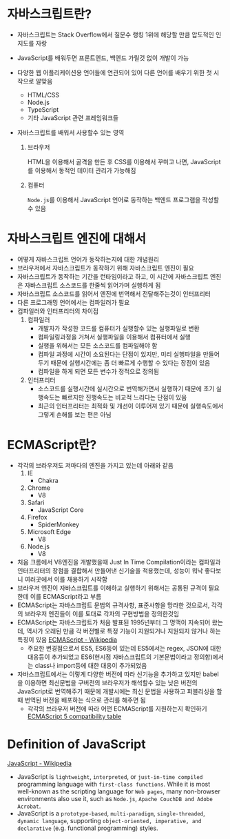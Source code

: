# 자바스크립트란?

- 자바스크립트는 Stack Overflow에서 질문수 랭킹 1위에 해당할 만큼 압도적인 인지도를 자랑
- JavaScript를 배워두면 프론트엔드, 백엔드 가릴것 없이 개발이 가능
- 다양한 웹 어플리케이션용 언어들에 연관되어 있어 다른 언어를 배우기 위한 첫 시작으로 알맞음
  - HTML/CSS
  - Node.js
  - TypeScript
  - 기타 JavaScript 관련 프레임워크들
- 자바스크립트를 배워서 사용할수 있는 영역

  1. 브라우저

     HTML을 이용해서 골격을 만든 후 CSS를 이용해서 꾸미고 나면, JavaScript를 이용해서 동적인 데이터 관리가 가능해짐

  2. 컴퓨터

     `Node.js`를 이용해서 JavaScript 언어로 동작하는 백엔드 프로그램을 작성할 수 있음

# 자바스크립트 엔진에 대해서

- 어떻게 자바스크립트 언어가 동작하는지에 대한 개념원리
- 브라우저에서 자바스크립트가 동작하기 위해 자바스크립트 엔진이 필요
- 자바스크립트가 동작하는 기간을 런타임이라고 하고, 이 시간에 자바스크립트 엔진은 자바스크립트 소스코드를 한줄씩 읽어가며 실행하게 됨
- 자바스크립트 소스코드를 읽어서 엔진에 번역해서 전달해주는것이 인터프리터
- 다른 프로그래밍 언어에서는 컴파일러가 필요
- 컴파일러와 인터프리터의 차이점
  1. 컴파일러
     - 개발자가 작성한 코드를 컴퓨터가 실행할수 있는 실행파일로 변환
     - 컴파일링과정을 거쳐서 실행파일을 이용해서 컴퓨터에서 실행
     - 실행을 위해서는 모든 소스코드를 컴파일해야 함
     - 컴파일 과정에 시간이 소요된다는 단점이 있지만, 미리 실행파일을 만들어두기 때문에 실행시간에는 좀 더 빠르게 수행할 수 있다는 장점이 있음
     - 컴파일을 하게 되면 모든 변수가 정적으로 정의됨
  2. 인터프리터
     - 소스코드를 실행시간에 실시간으로 번역해가면서 실행하기 때문에 초기 실행속도는 빠르지만 진행속도는 비교적 느리다는 단점이 있음
     - 최근의 인터프리터는 최적화 및 개선이 이루어져 있기 때문에 실행속도에서 그렇게 손해를 보는 편은 아님

# ECMAScript란?

- 각각의 브라우저도 저마다의 엔진을 가지고 있는데 아래와 같음
  1. IE
     - Chakra
  2. Chrome
     - V8
  3. Safari
     - JavaScript Core
  4. Firefox
     - SpiderMonkey
  5. Microsoft Edge
     - V8
  6. Node.js
     - V8
- 처음 크롬에서 V8엔진을 개발했을때 Just In Time Compilation이라는 컴파일과 인터프리터의 장점을 결합해서 만들어낸 신기술을 적용했는데, 성능이 워낙 좋다보니 여러곳에서 이를 채용하기 시작함
- 브라우저 엔진이 자바스크립트를 이해하고 실행하기 위해서는 공통된 규격이 필요한데 이를 ECMAScript라고 부름
- ECMAScript는 자바스크립트 문법의 규격사항, 표준사항을 망라한 것으로서, 각각의 브라우저 엔진들이 이를 토대로 각자의 구현방법을 정의한것임
- ECMAScript는 자바스크립트가 처음 발표된 1995년부터 그 명맥이 지속되어 왔는데, 역사가 오래된 만큼 각 버전별로 특정 기능이 지원되거나 지원되지 않거나 하는 특징이 있음
  [ECMAScript - Wikipedia](https://en.wikipedia.org/wiki/ECMAScript)
  - 주요한 변경점으로서 ES5, ES6등이 있는데 ES5에서는 regex, JSON에 대한 대응등이 추가되었고 ES6(현시점 자바스크립트의 기본문법이라고 정의함)에서는 class나 import등에 대한 대응이 추가되었음
- 자바스크립트에서는 이렇게 다양한 버전에 따라 신기능을 추가하고 있지만 babel을 이용하면 최신문법을 구버전의 브라우저가 해석할수 있는 낮은 버전의 JavaScript로 번역해주기 때문에 개발시에는 최신 문법을 사용하고 퍼블리싱을 할때 번역된 버전을 배포하는 식으로 관리를 해주면 됨
  - 각각의 브라우저 버전에 따라 어떤 ECMAScript를 지원하는지 확인하기
    [ECMAScript 5 compatibility table](https://kangax.github.io/compat-table/es5/)

# Definition of JavaScript

[JavaScript - Wikipedia](https://en.wikipedia.org/wiki/JavaScript)

- JavaScript is `lightweight`, `interpreted`, or `just-in-time compiled` programming language with `first-class functions`. While it is most well-known as the scripting language for `Web pages`, many non-browser environments also use it, such as `Node.js`, `Apache CouchDB and Adobe Acrobat`.
- JavaScript is a `prototype-based`, `multi-paradigm`, `single-threaded`, `dynamic language`, supporting `object-oriented, imperative, and declarative` (e.g. functional programming) styles.
